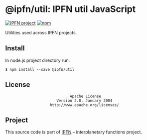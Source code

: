 # @ipfn/util: IPFN util JavaScript

[![IPFN project](https://img.shields.io/badge/project-IPFN-blue.svg?style=flat-square)](https://github.com/ipfn)
[![npm](https://img.shields.io/npm/v/@ipfn/util.svg?maxAge=8640&style=flat-square)](https://www.npmjs.com/package/@ipfn/util)

Utilities used across IPFN projects.

## Install

In node.js project directory run:

```console
$ npm install --save @ipfn/util
```

## License

                                 Apache License
                           Version 2.0, January 2004
                        http://www.apache.org/licenses/

## Project

This source code is part of [IPFN](https://github.com/ipfn) – interplanetary functions project.
